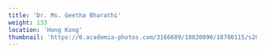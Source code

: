 ```yaml
---
title: 'Dr. Ms. Geetha Bharathi'
weight: 133
location: 'Hong Kong'
thumbnail: 'https://0.academia-photos.com/3166689/18820090/18780115/s200_k.kalyanasundaram.jpg'
---
```

